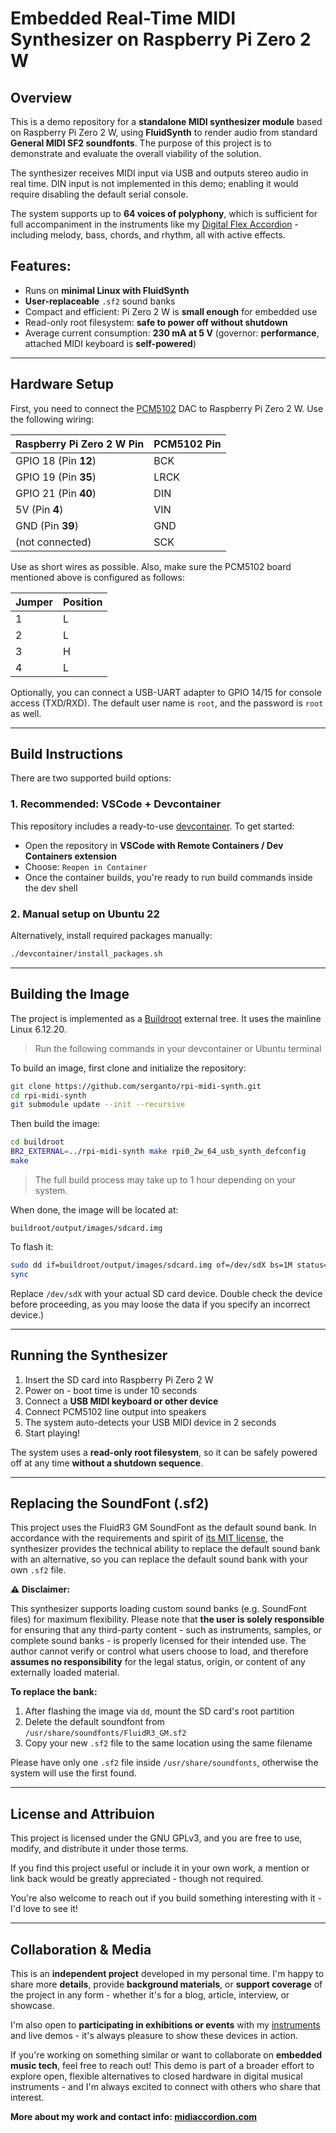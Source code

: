 # Embedded Real-Time MIDI Synthesizer on Raspberry Pi Zero 2 W

## Overview

This is a demo repository for a **standalone MIDI synthesizer module** based on Raspberry Pi Zero 2 W, using **FluidSynth** to render audio from standard **General MIDI SF2 soundfonts**. The purpose of this project is to demonstrate and evaluate the overall viability of the solution.

The synthesizer receives MIDI input via USB and outputs stereo audio in real time. DIN input is not implemented in this demo; enabling it would require disabling the default serial console.

The system supports up to **64 voices of polyphony**, which is sufficient for full accompaniment in the instruments like my [Digital Flex Accordion](https://www.midiaccordion.com/flex) - including melody, bass, chords, and rhythm, all with active effects.

## Features:

* Runs on **minimal Linux with FluidSynth**
* **User-replaceable** `.sf2` sound banks
* Compact and efficient: Pi Zero 2 W is **small enough** for embedded use
* Read-only root filesystem: **safe to power off without shutdown**
* Average current consumption: **230 mA at 5 V** (governor: **performance**, attached MIDI keyboard is **self-powered**)

---

## Hardware Setup

First, you need to connect the [PCM5102](https://www.amazon.com/Interface-PCM5102A-GY-PCM5102-Converter-Raspberry/dp/B0DCFN2JGF/ref=asc_df_B0DCFN2JGF) DAC to Raspberry Pi Zero 2 W. Use the following wiring:

| Raspberry Pi Zero 2 W Pin | PCM5102 Pin     |
|---------------------------|-----------------|
| GPIO 18 (Pin **12**)      | BCK             |
| GPIO 19 (Pin **35**)      | LRCK            |
| GPIO 21 (Pin **40**)      | DIN             |
| 5V (Pin **4**)            | VIN             |
| GND (Pin **39**)          | GND             |
| (not connected)           | SCK             |

Use as short wires as possible.
Also, make sure the PCM5102 board mentioned above is configured as follows:

| Jumper | Position |
|--------|----------|
| 1      | L        |
| 2      | L        |
| 3      | H        |
| 4      | L        |

Optionally, you can connect a USB-UART adapter to GPIO 14/15 for console access (TXD/RXD). The default user name is `root`, and the password is `root` as well.

---

## Build Instructions

There are two supported build options:

### 1. Recommended: VSCode + Devcontainer
This repository includes a ready-to-use [devcontainer](https://code.visualstudio.com/docs/devcontainers/containers).
To get started:
- Open the repository in **VSCode with Remote Containers / Dev Containers extension**
- Choose: `Reopen in Container`
- Once the container builds, you're ready to run build commands inside the dev shell

### 2. Manual setup on Ubuntu 22
Alternatively, install required packages manually:
```bash
./devcontainer/install_packages.sh
```

---

## Building the Image

The project is implemented as a [Buildroot](https://github.com/buildroot/buildroot) external tree. It uses the mainline Linux 6.12.20.

> Run the following commands in your devcontainer or Ubuntu terminal

To build an image, first clone and initialize the repository:

```bash
git clone https://github.com/serganto/rpi-midi-synth.git
cd rpi-midi-synth
git submodule update --init --recursive
```

Then build the image:

```bash
cd buildroot
BR2_EXTERNAL=../rpi-midi-synth make rpi0_2w_64_usb_synth_defconfig
make
```

> The full build process may take up to 1 hour depending on your system.

When done, the image will be located at:
```
buildroot/output/images/sdcard.img
```

To flash it:
```bash
sudo dd if=buildroot/output/images/sdcard.img of=/dev/sdX bs=1M status=progress
sync
```
Replace `/dev/sdX` with your actual SD card device. Double check the device before proceeding, as you may loose the data if you specify an incorrect device.)

---

## Running the Synthesizer

1. Insert the SD card into Raspberry Pi Zero 2 W
2. Power on - boot time is under 10 seconds
3. Connect a **USB MIDI keyboard or other device**
4. Connect PCM5102 line output into speakers
5. The system auto-detects your USB MIDI device in 2 seconds
5. Start playing!

The system uses a **read-only root filesystem**, so it can be safely powered off at any time **without a shutdown sequence**.

---

## Replacing the SoundFont (.sf2)

This project uses the FluidR3 GM SoundFont as the default sound bank.
In accordance with the requirements and spirit of [its MIT license](https://member.keymusician.com/Member/FluidR3_GM/README.html), the synthesizer provides the technical ability to replace the default sound bank with an alternative, so you can replace the default sound bank with your own `.sf2` file.

**⚠️ Disclaimer:**

This synthesizer supports loading custom sound banks (e.g. SoundFont files) for maximum flexibility.
Please note that **the user is solely responsible** for ensuring that any third-party content - such as instruments, samples, or complete sound banks - is properly licensed for their intended use.
The author cannot verify or control what users choose to load, and therefore **assumes no responsibility** for the legal status, origin, or content of any externally loaded material.

**To replace the bank:**

1. After flashing the image via `dd`, mount the SD card's root partition
2. Delete the default soundfont from `/usr/share/soundfonts/FluidR3_GM.sf2`
3. Copy your new `.sf2` file to the same location using the same filename

Please have only one `.sf2` file inside `/usr/share/soundfonts`, otherwise the system will use the first found.

---

## License and Attribuion

This project is licensed under the GNU GPLv3, and you are free to use, modify, and distribute it under those terms.

If you find this project useful or include it in your own work, a mention or link back would be greatly appreciated - though not required.

You're also welcome to reach out if you build something interesting with it - I'd love to see it!

---

## Collaboration & Media

This is an **independent project** developed in my personal time. I'm happy to share more **details**, provide **background materials**, or **support coverage** of the project in any form - whether it's for a blog, article, interview, or showcase.

I'm also open to **participating in exhibitions or events** with my [instruments](https://www.midiaccordion.com) and live demos - it's always pleasure to show these devices in action.

If you're working on something similar or want to collaborate on **embedded music tech**, feel free to reach out! This demo is part of a broader effort to explore open, flexible alternatives to closed hardware in digital musical instruments - and I'm always excited to connect with others who share that interest.

**More about my work and contact info: [midiaccordion.com](https://www.midiaccordion.com)**

